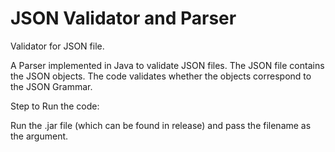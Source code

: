 # JSON Validator and Parser
Validator for JSON file.

A Parser implemented in Java to validate JSON files. 
The JSON file contains the JSON objects. The code validates whether the objects correspond to the JSON Grammar.

Step to  Run the code:

Run the .jar file (which can be found in release) and pass the filename as the argument.

